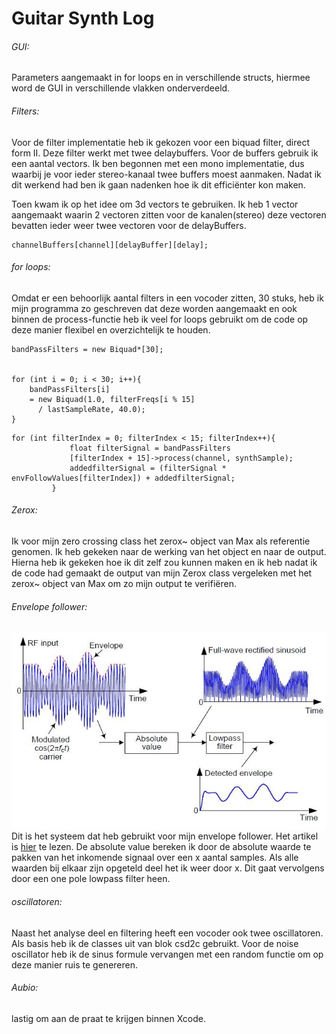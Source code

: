 # Guitar Synth Log


###### GUI:

Parameters aangemaakt in for loops en in verschillende structs, hiermee word de GUI in verschillende vlakken onderverdeeld.

###### Filters:

Voor de filter implementatie heb ik gekozen voor een biquad filter, direct form II. Deze filter werkt met twee delaybuffers. Voor de buffers gebruik ik een aantal vectors. Ik ben begonnen met een mono implementatie, dus waarbij je voor ieder stereo-kanaal twee buffers moest aanmaken. Nadat ik dit werkend had ben ik gaan nadenken hoe ik dit efficiënter kon maken.

Toen kwam ik op het idee om 3d vectors te gebruiken. Ik heb 1 vector aangemaakt waarin 2 vectoren zitten voor de kanalen(stereo) deze vectoren bevatten ieder weer twee vectoren voor de delayBuffers.

```
channelBuffers[channel][delayBuffer][delay];

```

###### for loops:

Omdat er een behoorlijk aantal filters in een vocoder zitten, 30 stuks, heb ik mijn programma zo geschreven dat deze worden aangemaakt en ook binnen de process-functie heb ik veel for loops gebruikt om de code op deze manier flexibel en overzichtelijk te houden.

```
bandPassFilters = new Biquad*[30];


for (int i = 0; i < 30; i++){
    bandPassFilters[i]
    = new Biquad(1.0, filterFreqs[i % 15]
      / lastSampleRate, 40.0);
}

```

```
for (int filterIndex = 0; filterIndex < 15; filterIndex++){
             float filterSignal = bandPassFilters
             [filterIndex + 15]->process(channel, synthSample);
             addedfilterSignal = (filterSignal * envFollowValues[filterIndex]) + addedfilterSignal;
         }
```


###### Zerox:

Ik voor mijn zero crossing class het zerox~ object van Max als referentie genomen. Ik heb gekeken naar de werking van het object en naar de output. Hierna heb ik gekeken hoe ik dit zelf zou kunnen maken en ik heb nadat ik de code had gemaakt de output van mijn Zerox class vergeleken met het zerox~ object van Max om zo mijn output te verifiëren.

###### Envelope follower:

<img src="images/envelope_detection_fig2_11007.jpg">
Dit is het systeem dat heb gebruikt voor mijn envelope follower. Het artikel is <a href="https://www.dsprelated.com/showarticle/938.php">hier</a> te lezen. De absolute value bereken ik door de absolute waarde te pakken van het inkomende signaal over een x aantal samples. Als alle waarden bij elkaar zijn opgeteld deel het ik weer door x.
Dit gaat vervolgens door een one pole lowpass filter heen.

###### oscillatoren:
Naast het analyse deel en filtering heeft een vocoder ook twee oscillatoren. Als basis heb ik de classes uit van blok csd2c gebruikt. Voor de noise oscillator heb ik de sinus formule vervangen met een random functie om op deze manier ruis te genereren.  

###### Aubio:
lastig om aan de praat te krijgen binnen Xcode.
